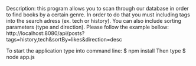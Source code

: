 Description: this program allows you to scan through our database in order to find books by a certain genre. In order to do that you must including tags into the search adress (ex. tech or history). You can also include sorting parameters (type and direction). Please follow the example bellow: http://localhost:8080/api/posts?tags=history,tech&sortBy=likes&direction=desc


To start the application type into command line: 
    $ npm install
Then type
    $ node app.js

